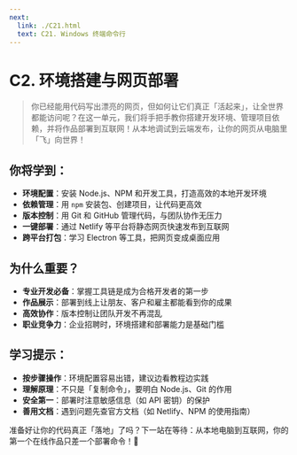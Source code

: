 ```yaml
---
next:
  link: ./C21.html
  text: C21. Windows 终端命令行
---
```


# C2. 环境搭建与网页部署

> 你已经能用代码写出漂亮的网页，但如何让它们真正「活起来」，让全世界都能访问呢？在这一单元，我们将手把手教你搭建开发环境、管理项目依赖，并将作品部署到互联网！从本地调试到云端发布，让你的网页从电脑里「飞」向世界！

## 你将学到：

- **环境配置**：安装 Node.js、NPM 和开发工具，打造高效的本地开发环境
- **依赖管理**：用 `npm` 安装包、创建项目，让代码更高效
- **版本控制**：用 Git 和 GitHub 管理代码，与团队协作无压力
- **一键部署**：通过 Netlify 等平台将静态网页快速发布到互联网
- **跨平台打包**：学习 Electron 等工具，把网页变成桌面应用

## 为什么重要？

- **专业开发必备**：掌握工具链是成为合格开发者的第一步
- **作品展示**：部署到线上让朋友、客户和雇主都能看到你的成果
- **高效协作**：版本控制让团队开发不再混乱
- **职业竞争力**：企业招聘时，环境搭建和部署能力是基础门槛

## 学习提示：

- **按步骤操作**：环境配置容易出错，建议边看教程边实践
- **理解原理**：不只是「复制命令」，要明白 Node.js、Git 的作用
- **安全第一**：部署时注意敏感信息（如 API 密钥）的保护
- **善用文档**：遇到问题先查官方文档（如 Netlify、NPM 的使用指南）

准备好让你的代码真正「落地」了吗？下一站在等待：从本地电脑到互联网，你的第一个在线作品只差一个部署命令！🚀
